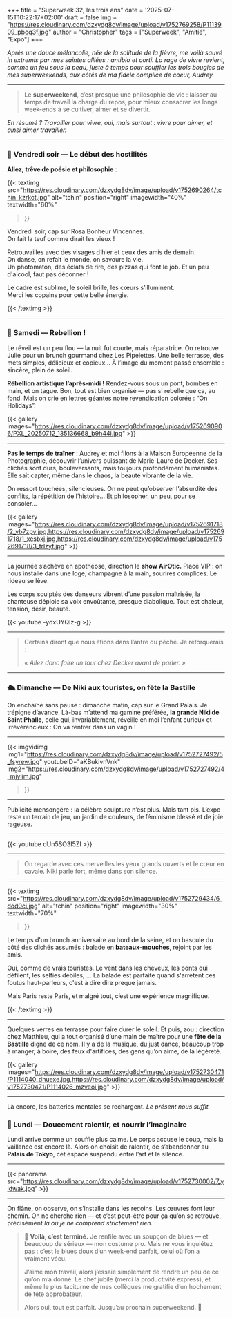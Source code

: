 +++
title = "Superweek 32, les trois ans"
date = '2025-07-15T10:22:17+02:00'
draft = false
img = "https://res.cloudinary.com/dzxydg8dv/image/upload/v1752769258/P1113909_pboq3f.jpg"
author = "Christopher"
tags = ["Superweek", "Amitié", "Expo"]
+++

*Après une douce mélancolie, née de la solitude de la fièvre,
me voilà sauvé in extremis par mes saintes alliées : antibio et corti.
La rage de vivre revient, comme un feu sous la peau,
juste à temps pour souffler les trois bougies de mes superweekends,
aux côtés de ma fidèle complice de coeur, Audrey.*

---

> Le **superweekend**, c’est presque une philosophie de vie : laisser au temps de travail la charge du repos, pour mieux consacrer les longs week-ends à se cultiver, aimer et se divertir.

*En résumé ? Travailler pour vivre, oui, mais surtout : vivre pour aimer, et ainsi aimer travailler.*

---

### 🎉 Vendredi soir — Le début des hostilités

**Allez, trêve de poésie et philosophie** :

{{< textimg
    src="https://res.cloudinary.com/dzxydg8dv/image/upload/v1752690264/tchin_kzrkct.jpg"
    alt="tchin"
    position="right"
    imagewidth="40%"
    textwidth="60%"
>}}

Vendredi soir, cap sur Rosa Bonheur Vincennes.  
On fait la teuf comme dirait les vieux !

Retrouvailles avec des visages d’hier et ceux des amis de demain.  
On danse, on refait le monde, on savoure la vie.  
Un photomaton, des éclats de rire, des pizzas qui font le job.
Et un peu d'alcool, faut pas déconner !

Le cadre est sublime, le soleil brille, les cœurs s’illuminent.  
Merci les copains pour cette belle énergie.

{{< /textimg >}}

---

### 🌿 Samedi — Rebellion !
Le réveil est un peu flou — la nuit fut courte, mais réparatrice.
On retrouve Julie pour un brunch gourmand chez Les Pipelettes.
Une belle terrasse, des mets simples, délicieux et copieux…
À l’image du moment passé ensemble : sincère, plein de soleil.

**Rébellion artistique l’après-midi !**
Rendez-vous sous un pont, bombes en main, et on tague.
Bon, tout est bien organisé — pas si rebelle que ça, au fond.
Mais on crie en lettres géantes notre revendication colorée :
“On Holidays”.

{{< gallery images="https://res.cloudinary.com/dzxydg8dv/image/upload/v1752690906/PXL_20250712_135136668_b9h44i.jpg" >}}

---

**Pas le temps de traîner** : Audrey et moi filons à la Maison Européenne de la Photographie,
découvrir l’univers puissant de Marie-Laure de Decker.
Ses clichés sont durs, bouleversants, mais toujours profondément humanistes.
Elle sait capter, même dans le chaos, la beauté vibrante de la vie.

On ressort touchées, silencieuses.
On ne peut qu’observer l’absurdité des conflits, la répétition de l’histoire…
Et philosopher, un peu, pour se consoler...

{{< gallery images="https://res.cloudinary.com/dzxydg8dv/image/upload/v1752691718/2_vb7zpy.jpg,https://res.cloudinary.com/dzxydg8dv/image/upload/v1752691718/1_xesbxj.jpg,https://res.cloudinary.com/dzxydg8dv/image/upload/v1752691718/3_trlzyf.jpg" >}}

---

La journée s’achève en apothéose, direction le **show AirOtic.**
Place VIP : on nous installe dans une loge, champagne à la main, sourires complices.
Le rideau se lève.

Les corps sculptés des danseurs vibrent d’une passion maîtrisée,
la chanteuse déploie sa voix envoûtante, presque diabolique.
Tout est chaleur, tension, désir, beauté.

{{< youtube -ydxUYQIz-g >}}

---

>Certains diront que nous étions dans l’antre du péché.
>Je rétorquerais :
>
> *« Allez donc faire un tour chez Decker avant de parler. »*

---

### 🛳️ Dimanche — De Niki aux touristes, on fête la Bastille

On enchaîne sans pause : dimanche matin, cap sur le Grand Palais. Je trépigne d’avance.
Là-bas m’attend ma gamine préférée, **la grande Niki de Saint Phalle**,
celle qui, invariablement, réveille en moi l’enfant curieux et irrévérencieux :
On va rentrer dans un vagin !

---

{{< imgvidimg
    img1="https://res.cloudinary.com/dzxydg8dv/image/upload/v1752727492/5_fsyrew.jpg"
    youtubeID="aKBukivnVnk"
    img2="https://res.cloudinary.com/dzxydg8dv/image/upload/v1752727492/4_mjyiim.jpg"
>}}

---

Publicité mensongère : la célèbre sculpture n’est plus.
Mais tant pis. L’expo reste un terrain de jeu, un jardin de couleurs,
de féminisme blessé et de joie rageuse.

---

{{< youtube dUn5SO3I5ZI >}}

---


> On regarde avec ces merveilles les yeux grands ouverts et le cœur en cavale.
> Niki parle fort, même dans son silence.

--- 

{{< textimg
    src="https://res.cloudinary.com/dzxydg8dv/image/upload/v1752729434/6_dod0ci.jpg"
    alt="tchin"
    position="right"
    imagewidth="30%"
    textwidth="70%"
>}}

Le temps d'un brunch anniversaire au bord de la seine, et on bascule du côté des clichés assumés : balade en **bateaux-mouches**, rejoint par les amis.  

Oui, comme de vrais touristes. Le vent dans les cheveux, les ponts qui défilent, les selfies débiles, ...
La balade est parfaite quand s'arrètent ces foutus haut-parleurs, c'est à dire dire preque jamais.  

Mais Paris reste Paris, et malgré tout, c’est une expérience magnifique.

{{< /textimg >}}

--- 

Quelques verres en terrasse pour faire durer le soleil. 
Et puis, zou : direction chez Matthieu, qui a tout organisé d’une main de maître pour une **fête de la Bastille** digne de ce nom. 
Il y a de la musique, du just dance, beaucoup trop à manger, à boire, des feux d'artifices, des gens qu’on aime, de la légèreté.

{{< gallery images="https://res.cloudinary.com/dzxydg8dv/image/upload/v1752730471/P1114040_dhuexe.jpg,https://res.cloudinary.com/dzxydg8dv/image/upload/v1752730471/P1114026_mzveoi.jpg" >}}
  
---

Là encore, les batteries mentales se rechargent. *Le présent nous suffit.*

### 🌙 Lundi — Doucement ralentir, et nourrir l’imaginaire
Lundi arrive comme un souffle plus calme.
Le corps accuse le coup, mais la vaillance est encore là.
Alors on choisit de ralentir, de s’abandonner au **Palais de Tokyo**,
cet espace suspendu entre l’art et le silence.

--- 

{{< panorama src="https://res.cloudinary.com/dzxydg8dv/image/upload/v1752730002/7_yldwak.jpg" >}}

--- 

On flâne, on observe, on s’installe dans les recoins.
Les œuvres font leur chemin. On ne cherche rien —
et c’est peut-être pour ça qu’on se retrouve,
précisément *là où je ne comprend strictement rien.*


>💛 **Voilà, c’est terminé.** Je renfile avec un soupçon de blues — et beaucoup de sérieux — mon costume pro.
>Mais ne vous inquiétez pas : c’est le blues doux d’un week-end parfait, celui où l’on a vraiment vécu.
>
>J’aime mon travail, alors j’essaie simplement de rendre un peu de ce qu’on m’a donné.
>Le chef jubile (merci la productivité express),
>et même le plus taciturne de mes collègues me gratifie d’un hochement de tête approbateur.
>
>Alors oui, tout est parfait. Jusqu’au prochain superweekend. 🌈